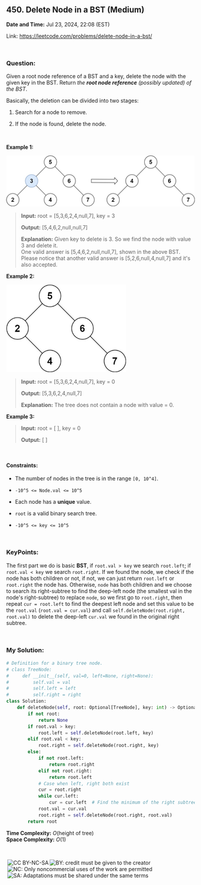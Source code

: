 ## 450. Delete Node in a BST (Medium)
**Date and Time:** Jul 23, 2024, 22:08 (EST)

Link: https://leetcode.com/problems/delete-node-in-a-bst/

<br>

### Question:
Given a root node reference of a BST and a key, delete the node with the given key in the BST. Return _the **root node reference** (possibly updated) of the BST_.

Basically, the deletion can be divided into two stages:

1. Search for a node to remove.

2. If the node is found, delete the node.

<br>

**Example 1:**

<img src="../images/450_1.jpg" width=650>

> **Input:** root = [5,3,6,2,4,null,7], key = 3
> 
> **Output:** [5,4,6,2,null,null,7]
>
> **Explanation:** Given key to delete is 3. So we find the node with value 3 and delete it. <br>
> One valid answer is [5,4,6,2,null,null,7], shown in the above BST. <br>
> Please notice that another valid answer is [5,2,6,null,4,null,7] and it's also accepted.

**Example 2:**

<img src="../images/450_2.jpg" width=320>

> **Input:** root = [5,3,6,2,4,null,7], key = 0
> 
> **Output:** [5,3,6,2,4,null,7]
>
> **Explanation:** The tree does not contain a node with value = 0.

**Example 3:**
> **Input:** root = [ ], key = 0
> 
> **Output:** [ ]

<br>

#### Constraints:
 * The number of nodes in the tree is in the range `[0, 10^4]`.

* `-10^5 <= Node.val <= 10^5`

* Each node has a **unique** value.

* `root` is a valid binary search tree.

* `-10^5 <= key <= 10^5`

<br>

### KeyPoints: 
The first part we do is basic **BST**, if `root.val > key` we search `root.left`; if `root.val < key` we search `root.right`. If we found the node, we check if the node has both children or not, if not, we can just return `root.left` or `root.right` the node has. Otherwise, `node` has both children and we choose to search its right-subtree to find the deep-left node (the smallest val in the node's right-subtree) to replace `node`, so we first go to `root.right`, then repeat `cur = root.left` to find the deepest left node and set this value to be the `root.val` (`root.val = cur.val`) and call `self.deleteNode(root.right, root.val)` to delete the deep-left `cur.val` we found in the original right subtree.

<br>

### My Solution:
```python
# Definition for a binary tree node.
# class TreeNode:
#     def __init__(self, val=0, left=None, right=None):
#         self.val = val
#         self.left = left
#         self.right = right
class Solution:
    def deleteNode(self, root: Optional[TreeNode], key: int) -> Optional[TreeNode]:
        if not root:
            return None
        if root.val > key:
            root.left = self.deleteNode(root.left, key)
        elif root.val < key:
            root.right = self.deleteNode(root.right, key)
        else:
            if not root.left:
                return root.right
            elif not root.right:
                return root.left
            # Case when left, right both exist
            cur = root.right    
            while cur.left:
                cur = cur.left  # Find the minimum of the right subtree to replace
            root.val = cur.val
            root.right = self.deleteNode(root.right, root.val)
        return root
```
**Time Complexity:** $O(\text{height of tree})$ <br>
**Space Complexity:** $O(1)$

<br>

<img style="height:22px!important;margin-left:3px;vertical-align:text-bottom;" src="https://mirrors.creativecommons.org/presskit/icons/cc.svg?ref=chooser-v1" alt="CC BY-NC-SA" title="CC BY-NC-SA"><img style="height:22px!important;margin-left:3px;vertical-align:text-bottom;" src="https://mirrors.creativecommons.org/presskit/icons/by.svg?ref=chooser-v1" alt="BY: credit must be given to the creator" title="BY: credit must be given to the creator"><img style="height:22px!important;margin-left:3px;vertical-align:text-bottom;" src="https://mirrors.creativecommons.org/presskit/icons/nc.svg?ref=chooser-v1" alt="NC: Only noncommercial uses of the work are permitted" title="NC: Only noncommercial uses of the work are permitted"><img style="height:22px!important;margin-left:3px;vertical-align:text-bottom;" src="https://mirrors.creativecommons.org/presskit/icons/sa.svg?ref=chooser-v1" alt="SA: Adaptations must be shared under the same terms" title="SA: Adaptations must be shared under the same terms">